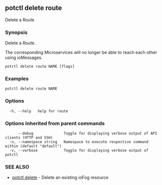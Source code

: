 ## potctl delete route

Delete a Route

### Synopsis

Delete a Route.

The corresponding Microservices will no longer be able to reach each other using ioMessages.

```
potctl delete route NAME [flags]
```

### Examples

```
potctl delete route NAME
```

### Options

```
  -h, --help   help for route
```

### Options inherited from parent commands

```
      --debug              Toggle for displaying verbose output of API clients (HTTP and SSH)
  -n, --namespace string   Namespace to execute respective command within (default "default")
  -v, --verbose            Toggle for displaying verbose output of potctl
```

### SEE ALSO

* [potctl delete](potctl_delete.md)	 - Delete an existing ioFog resource


